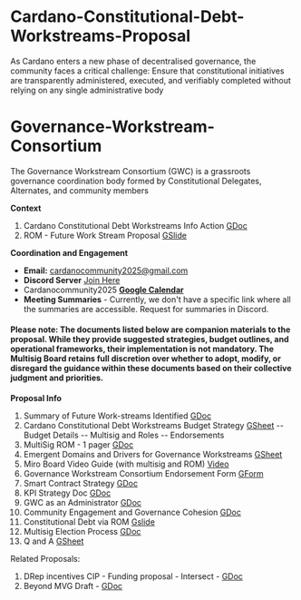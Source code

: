 # Cardano-Constitutional-Debt-Workstreams-Proposal
As Cardano enters a new phase of decentralised governance, the community faces a critical challenge: Ensure that constitutional initiatives are transparently administered, executed, and verifiably completed without relying on any single administrative body


# Governance-Workstream-Consortium
The Governance Workstream Consortium (GWC) is a grassroots governance coordination body formed by Constitutional Delegates, Alternates, and community members

**__Context__**
1. Cardano Constitutional Debt Workstreams Info Action [GDoc](https://docs.google.com/document/d/1ruTWv3qoyxnWSoJ1KpilttozfKQGTq0Ly4CyPpS8YM4)
2. ROM - Future Work Stream Proposal [GSlide](https://docs.google.com/presentation/d/1y3Fv_um8oMrZZ5QPV6eJnqU2YOILnnZj2oh65_Hzw-Q/edit?usp=sharing)
   
**__Coordination and Engagement__**
- **Email:** cardanocommunity2025@gmail.com
- **Discord Server** [Join Here](https://discord.gg/PHpgPFTz5m)
- Cardanocommunity2025 [**Google Calendar**](https://calendar.google.com/calendar/u/0?cid=Y2FyZGFub2NvbW11bml0eTIwMjVAZ21haWwuY29t)
- **Meeting Summaries** - Currently, we don't have a specific link where all the summaries are accessible. Request for summaries in Discord.

#### Please note: The documents listed below are companion materials to the proposal. While they provide suggested strategies, budget outlines, and operational frameworks, their implementation is not mandatory. The Multisig Board retains full discretion over whether to adopt, modify, or disregard the guidance within these documents based on their collective judgment and priorities.

**__Proposal Info__**
1. Summary of Future Work-streams Identified [GDoc](https://docs.google.com/document/d/1BIfPsHhvzEhLxU1wbMxosQn3tQHel_euIzekbFbLjG4)
2. Cardano Constitutional Debt Workstreams Budget Strategy [GSheet](https://docs.google.com/spreadsheets/d/1ArJLvbOjkjFsj8P_KyTnMWNFzYaakJpnE0b9b4Qsbnw)
-- Budget Details
-- Multisig and Roles
-- Endorsements
3. MultiSig ROM - 1 pager [GDoc](https://docs.google.com/document/d/1pB-FreDfQCjlNiVYx3MtMaBfEiz7oXb9iaaDqwLZhbE/edit?usp=sharing)
4. Emergent Domains and Drivers for Governance Workstreams [GSheet](https://docs.google.com/spreadsheets/d/1wKLVGCTYSQK_xsZPaPIFp4npOzjESb4r6vrICZCFsNw)
5. Miro Board Video Guide (with multisig and ROM) [Video](https://youtu.be/IH3cPPnbngY)
6. Governance Workstream Consortium Endorsement Form [GForm](https://forms.gle/NyrMnvKEqNYWrZoc9)
7. Smart Contract Strategy [GDoc](https://docs.google.com/document/d/1eWlNo5lKrHlqziOv2wMSUazOU331Cml7CZlEuqh2UL4)
8. KPI Strategy Doc [GDoc](https://docs.google.com/document/d/1COYQTL_TRshVtvv8fN7kLB6I1i6L0N-lBfMzbYygMPs)
9. GWC as an Administrator [GDoc](https://docs.google.com/document/d/1Kv5xzCC5M16x7rRXm2nX_RZsmq7MFihpcP58R3yZZA4)
10. Community Engagement and Governance Cohesion [GDoc](https://docs.google.com/document/d/1QD8oefRH8pNtyffQKy8cgV5W5rtkZpkJKeYoBDeuFgo)
11. Constitutional Debt via ROM [Gslide](https://docs.google.com/presentation/d/1ormQaxV1bRiUSpC1hDIG9ug16_PgzRNJAAVh16iiMms)
12. Multisig Election Process [GDoc](https://docs.google.com/document/d/1U3khMIFQDu62SskTUONrDE1RH_bcCaBR3RKoKM8BKOY)
13. Q and A [GSheet](https://docs.google.com/spreadsheets/d/1NUw-wHlagzssArrGvTW-BnvShGojK1HbG8CrJgtbTts)


Related Proposals:
1. DRep incentives CIP - Funding proposal - Intersect - [GDoc](https://docs.google.com/document/d/1AOKY7eGzpM72eVDfNqGxAfJVIAXq5767Yjwg2_5tDug)
2. Beyond MVG Draft - [GDoc](https://docs.google.com/document/d/1zojo0m416LolsHkpC1HF42Gq0ZACulHTtLXmzWnvc_k)
